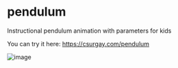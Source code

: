 # pendulum
Instructional pendulum animation with parameters for kids

You can try it here: https://csurgay.com/pendulum

![image](https://github.com/user-attachments/assets/57f74c25-8827-489d-975a-f82928b47fbb)


